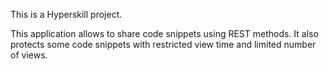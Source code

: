 This is a Hyperskill project.

This application allows to share code snippets using REST methods. It also protects some code snippets with restricted view time and limited number of views.
